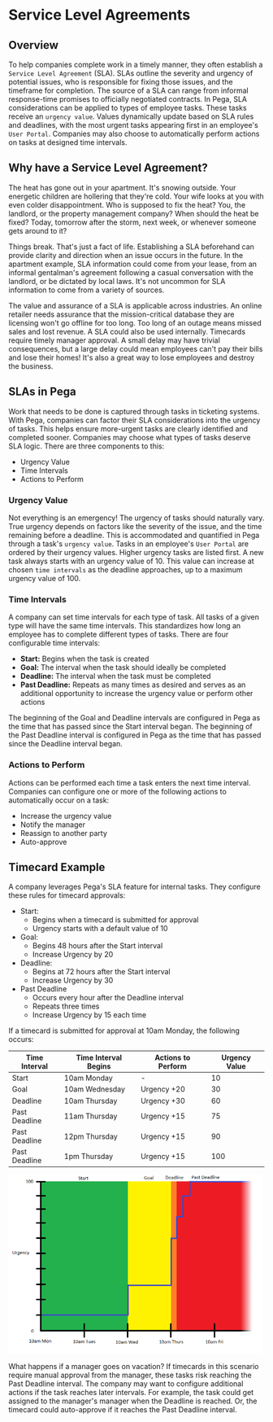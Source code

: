 # Service Level Agreements #

## Overview ##
To help companies complete work in a timely manner, they often establish a `Service Level Agreement` (SLA). SLAs outline the severity and urgency of potential issues, who is responsible for fixing those issues, and the timeframe for completion. The source of a SLA can range from informal response-time promises to officially negotiated contracts. In Pega, SLA considerations can be applied to types of employee tasks. These tasks receive an `urgency value`. Values dynamically update based on SLA rules and deadlines, with the most urgent tasks appearing first in an employee's `User Portal`. Companies may also choose to automatically perform actions on tasks at designed time intervals.

## Why have a Service Level Agreement? ##
The heat has gone out in your apartment. It's snowing outside. Your energetic children are hollering that they're cold. Your wife looks at you with even colder disappointment. Who is supposed to fix the heat? You, the landlord, or the property management company? When should the heat be fixed? Today, tomorrow after the storm, next week, or whenever someone gets around to it? 

Things break. That's just a fact of life. Establishing a SLA beforehand can provide clarity and direction when an issue occurs in the future. In the apartment example, SLA information could come from your lease, from an informal gentalman's agreement following a casual conversation with the landlord, or be dictated by local laws. It's not uncommon for SLA information to come from a variety of sources.

The value and assurance of a SLA is applicable across industries. An online retailer needs assurance that the mission-critical database they are licensing won't go offline for too long. Too long of an outage means missed sales and lost revenue. A SLA could also be used internally. Timecards require timely manager approval. A small delay may have trivial consequences, but a large delay could mean employees can't pay their bills and lose their homes! It's also a great way to lose employees and destroy the business.

## SLAs in Pega ##
Work that needs to be done is captured through tasks in ticketing systems. With Pega, companies can factor their SLA considerations into the urgency of tasks. This helps ensure more-urgent tasks are clearly identified and completed sooner. Companies may choose what types of tasks deserve SLA logic. There are three components to this:
- Urgency Value
- Time Intervals
- Actions to Perform

### Urgency Value ###
Not everything is an emergency! The urgency of tasks should naturally vary. True urgency depends on factors like the severity of the issue, and the time remaining before a deadline. This is accommodated and quantified in Pega through a task's `urgency value`. Tasks in an employee's `User Portal` are ordered by their urgency values. Higher urgency tasks are listed first. A new task always starts with an urgency value of 10. This value can increase at chosen `time intervals` as the deadline approaches, up to a maximum urgency value of 100.

### Time Intervals ###
A company can set time intervals for each type of task. All tasks of a given type will have the same time intervals. This standardizes how long an employee has to complete different types of tasks. There are four configurable time intervals:
- **Start:** Begins when the task is created
- **Goal:** The interval when the task should ideally be completed 
- **Deadline:** The interval when the task must be completed
- **Past Deadline:** Repeats as many times as desired and serves as an additional opportunity to increase the urgency value or perform other actions

The beginning of the Goal and Deadline intervals are configured in Pega as the time that has passed since the Start interval began. The beginning of the Past Deadline interval is configured in Pega as the time that has passed since the Deadline interval began.

### Actions to Perform ###
Actions can be performed each time a task enters the next time interval. Companies can configure one or more of the following actions to automatically occur on a task:
- Increase the urgency value
- Notify the manager
- Reassign to another party
- Auto-approve 

## Timecard Example ##
A company leverages Pega's SLA feature for internal tasks. They configure these rules for timecard approvals:
- Start:
    - Begins when a timecard is submitted for approval 
    - Urgency starts with a default value of 10
- Goal:
    - Begins 48 hours after the Start interval 
    - Increase Urgency by 20
- Deadline:
    - Begins at 72 hours after the Start interval
    - Increase Urgency by 30
- Past Deadline
    - Occurs every hour after the Deadline interval
    - Repeats three times
    - Increase Urgency by 15 each time

If a timecard is submitted for approval at 10am Monday, the following occurs: 

Time Interval | Time Interval Begins | Actions to Perform | Urgency Value
---|---|---|---
Start | 10am Monday | - | 10
Goal | 10am Wednesday | Urgency +20 | 30
Deadline | 10am Thursday | Urgency +30 | 60
Past Deadline | 11am Thursday | Urgency +15 | 75
Past Deadline | 12pm Thursday | Urgency +15 | 90
Past Deadline | 1pm Thursday | Urgency +15 | 100

<img src="img/Graph.png" width="500" />

What happens if a manager goes on vacation? If timecards in this scenario require manual approval from the manager, these tasks risk reaching the Past Deadline interval. The company may want to configure additional actions if the task reaches later intervals. For example, the task could get assigned to the manager's manager when the Deadline is reached. Or, the timecard could auto-approve if it reaches the Past Deadline interval.
